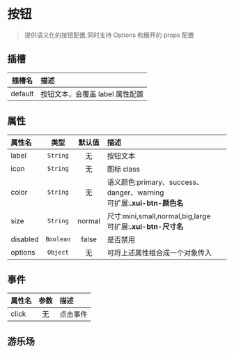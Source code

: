 # 按钮

> 提供语义化的按钮配置,同时支持 Options 和展开的 props 配置

## 插槽

| 插槽名  | 描述                            |
| :-----: | :------------------------------ |
| default | 按钮文本，会覆盖 label 属性配置 |

## 属性

| 属性名   |   类型    | 默认值 | 描述                                                                     |
| :------- | :-------: | :----: | :----------------------------------------------------------------------- |
| label    | `String`  |   无   | 按钮文本                                                                 |
| icon     | `String`  |   无   | 图标 class                                                               |
| color    | `String`  |   无   | 语义颜色:primary、success、danger、warning<br>可扩展:**.xui-btn-颜色名** |
| size     | `String`  | normal | 尺寸:mini,small,normal,big,large<br>可扩展:**.xui-btn-尺寸名**           |
| disabled | `Boolean` | false  | 是否禁用                                                                 |
| options  | `Object`  |   无   | 可将上述属性组合成一个对象传入                                           |

## 事件

| 属性名 | 参数 | 描述     |
| :----- | :--: | :------- |
| click  |  无  | 点击事件 |  |

## 游乐场

<vuep template="#example"></vuep>

<script v-pre type="text/x-template" id="example">
  <template>
    <div class="aaa">
        <xui-button @click="clickHandle">按钮</xui-button>
        <xui-button @click="clickHandle" :disabled="true">禁用</xui-button>
        <xui-button color="success" icon="xui-icon xui-icon-favoritesfilling">success</xui-button>
        <xui-button color="primary" icon="xui-icon xui-icon-add">primary</xui-button>
        <xui-button color="warning">warning</xui-button>
        <xui-button color="danger">danger</xui-button>
        <xui-button size="mini">mini</xui-button>
        <xui-button size="big">big</xui-button>
        <xui-button :options="options" />
    </div>
  </template>

  <script>
    module.exports = {
        data(){
            return {
                options :{
                    label : 'options11',
                    color : 'success'
                }
            }
        },
        methods : {
            clickHandle(){
                alert(123);
            }
        }
    }
  </script>
</script>
